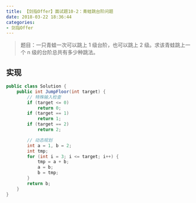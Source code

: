 ```yaml
---
title: 【剑指Offer】面试题10-2：青蛙跳台阶问题
date: 2018-03-22 18:36:44
categories:
- 剑指Offer
---
```


> 题目：一只青蛙一次可以跳上 1 级台阶，也可以跳上 2 级。求该青蛙跳上一个 n 级的台阶总共有多少种跳法。

## 实现

```java
public class Solution {
    public int JumpFloor(int target) {
        // 特殊输入检查
        if (target <= 0)
            return 0;
        if (target == 1)
            return 1;
        if (target == 2)
            return 2;

        // 动态规划
        int a = 1, b = 2;
        int tmp;
        for (int i = 3; i <= target; i++) {
            tmp = a + b;
            a = b;
            b = tmp;
        }
        return b;
    }
}
```